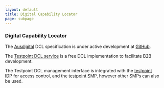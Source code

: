 ```yaml
---
layout: default
title: Digital Capability Locator
page: subpage
---
```


### Digital Capability Locator

The [Ausdigital](http://ausdigital.org/) DCL specification is under active development at [GitHub](https://github.com/ausdigital/capability-locator).

The [Testpoint DCL service](https://dcl.testpoint.io/) is a free DCL implementation to facilitate B2B development.

The Testpoint DCL management interface is integrated with the [testpoint IDP](https://idp.testpoint.io) for access control, and the [testpoint SMP](https://smp.testpoint.io/), however other SMPs can also be used.
